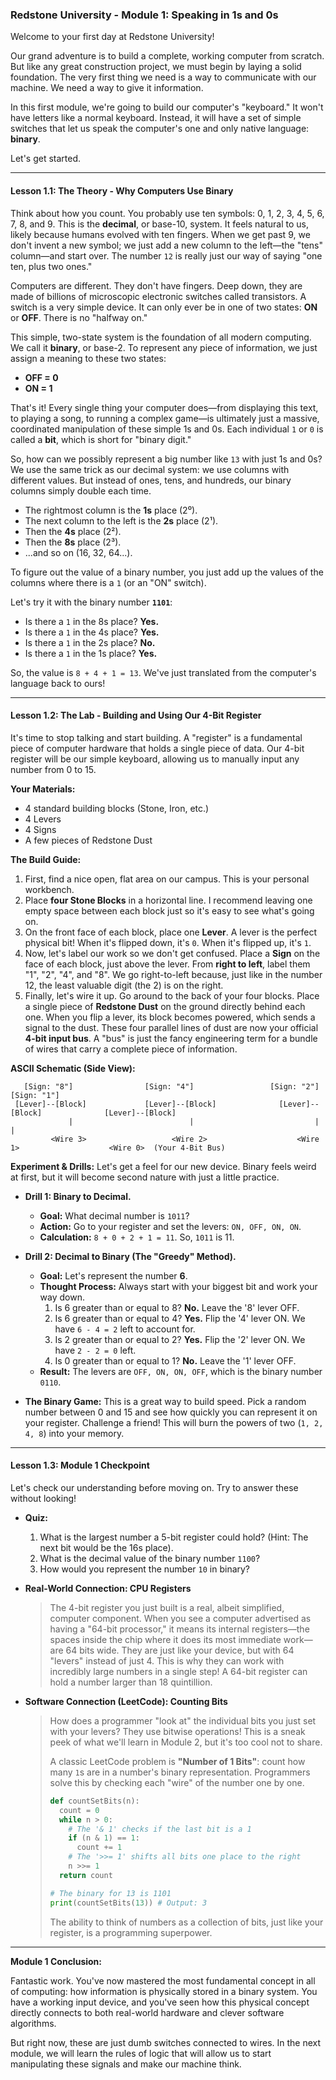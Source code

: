 ### **Redstone University - Module 1: Speaking in 1s and 0s**

Welcome to your first day at Redstone University!

Our grand adventure is to build a complete, working computer from scratch. But like any great construction project, we must begin by laying a solid foundation. The very first thing we need is a way to communicate with our machine. We need a way to give it information.

In this first module, we're going to build our computer's "keyboard." It won't have letters like a normal keyboard. Instead, it will have a set of simple switches that let us speak the computer's one and only native language: **binary**.

Let's get started.

---

#### **Lesson 1.1: The Theory - Why Computers Use Binary**

Think about how you count. You probably use ten symbols: 0, 1, 2, 3, 4, 5, 6, 7, 8, and 9. This is the **decimal**, or base-10, system. It feels natural to us, likely because humans evolved with ten fingers. When we get past 9, we don't invent a new symbol; we just add a new column to the left—the "tens" column—and start over. The number `12` is really just our way of saying "one ten, plus two ones."

Computers are different. They don't have fingers. Deep down, they are made of billions of microscopic electronic switches called transistors. A switch is a very simple device. It can only ever be in one of two states: **ON** or **OFF**. There is no "halfway on."

This simple, two-state system is the foundation of all modern computing. We call it **binary**, or base-2. To represent any piece of information, we just assign a meaning to these two states:

*   **OFF = 0**
*   **ON = 1**

That's it! Every single thing your computer does—from displaying this text, to playing a song, to running a complex game—is ultimately just a massive, coordinated manipulation of these simple 1s and 0s. Each individual `1` or `0` is called a **bit**, which is short for "binary digit."

So, how can we possibly represent a big number like `13` with just 1s and 0s? We use the same trick as our decimal system: we use columns with different values. But instead of ones, tens, and hundreds, our binary columns simply double each time.

*   The rightmost column is the **1s** place (2⁰).
*   The next column to the left is the **2s** place (2¹).
*   Then the **4s** place (2²).
*   Then the **8s** place (2³).
*   ...and so on (16, 32, 64...).

To figure out the value of a binary number, you just add up the values of the columns where there is a `1` (or an "ON" switch).

Let's try it with the binary number **`1101`**:
*   Is there a `1` in the 8s place? **Yes.**
*   Is there a `1` in the 4s place? **Yes.**
*   Is there a `1` in the 2s place? **No.**
*   Is there a `1` in the 1s place? **Yes.**

So, the value is `8 + 4 + 1 = 13`. We've just translated from the computer's language back to ours!

---

#### **Lesson 1.2: The Lab - Building and Using Our 4-Bit Register**

It's time to stop talking and start building. A "register" is a fundamental piece of computer hardware that holds a single piece of data. Our 4-bit register will be our simple keyboard, allowing us to manually input any number from 0 to 15.

**Your Materials:**
*   4 standard building blocks (Stone, Iron, etc.)
*   4 Levers
*   4 Signs
*   A few pieces of Redstone Dust

**The Build Guide:**
1.  First, find a nice open, flat area on our campus. This is your personal workbench.
2.  Place **four Stone Blocks** in a horizontal line. I recommend leaving one empty space between each block just so it's easy to see what's going on.
3.  On the front face of each block, place one **Lever**. A lever is the perfect physical bit! When it's flipped down, it's `0`. When it's flipped up, it's `1`.
4.  Now, let's label our work so we don't get confused. Place a **Sign** on the face of each block, just above the lever. From **right to left**, label them "1", "2", "4", and "8". We go right-to-left because, just like in the number 12, the least valuable digit (the 2) is on the right.
5.  Finally, let's wire it up. Go around to the back of your four blocks. Place a single piece of **Redstone Dust** on the ground directly behind each one. When you flip a lever, its block becomes powered, which sends a signal to the dust. These four parallel lines of dust are now your official **4-bit input bus**. A "bus" is just the fancy engineering term for a bundle of wires that carry a complete piece of information.

**ASCII Schematic (Side View):**
```
   [Sign: "8"]                [Sign: "4"]                 [Sign: "2"]                 [Sign: "1"]
 [Lever]--[Block]             [Lever]--[Block]              [Lever]--[Block]              [Lever]--[Block]
             |                          |                           |                           |
         <Wire 3>                   <Wire 2>                    <Wire 1>                    <Wire 0>  (Your 4-Bit Bus)
```
**Experiment & Drills:** Let's get a feel for our new device. Binary feels weird at first, but it will become second nature with just a little practice.

*   **Drill 1: Binary to Decimal.**
    *   **Goal:** What decimal number is `1011`?
    *   **Action:** Go to your register and set the levers: `ON, OFF, ON, ON`.
    *   **Calculation:** `8 + 0 + 2 + 1 = 11`. So, `1011` is 11.

*   **Drill 2: Decimal to Binary (The "Greedy" Method).**
    *   **Goal:** Let's represent the number **6**.
    *   **Thought Process:** Always start with your biggest bit and work your way down.
        1.  Is 6 greater than or equal to 8? **No.** Leave the '8' lever OFF.
        2.  Is 6 greater than or equal to 4? **Yes.** Flip the '4' lever ON. We have `6 - 4 = 2` left to account for.
        3.  Is 2 greater than or equal to 2? **Yes.** Flip the '2' lever ON. We have `2 - 2 = 0` left.
        4.  Is 0 greater than or equal to 1? **No.** Leave the '1' lever OFF.
    *   **Result:** The levers are `OFF, ON, ON, OFF`, which is the binary number `0110`.

*   **The Binary Game:** This is a great way to build speed. Pick a random number between 0 and 15 and see how quickly you can represent it on your register. Challenge a friend! This will burn the powers of two (`1, 2, 4, 8`) into your memory.

---

#### **Lesson 1.3: Module 1 Checkpoint**

Let's check our understanding before moving on. Try to answer these without looking!

*   **Quiz:**
    1.  What is the largest number a 5-bit register could hold? (Hint: The next bit would be the 16s place).
    2.  What is the decimal value of the binary number `1100`?
    3.  How would you represent the number `10` in binary?

*   **Real-World Connection: CPU Registers**
    > The 4-bit register you just built is a real, albeit simplified, computer component. When you see a computer advertised as having a "64-bit processor," it means its internal registers—the spaces inside the chip where it does its most immediate work—are 64 bits wide. They are just like your device, but with 64 "levers" instead of just 4. This is why they can work with incredibly large numbers in a single step! A 64-bit register can hold a number larger than 18 quintillion.

*   **Software Connection (LeetCode): Counting Bits**
    > How does a programmer "look at" the individual bits you just set with your levers? They use bitwise operations! This is a sneak peek of what we'll learn in Module 2, but it's too cool not to share.
    >
    > A classic LeetCode problem is **"Number of 1 Bits"**: count how many `1`s are in a number's binary representation. Programmers solve this by checking each "wire" of the number one by one.
    > ```python
    > def countSetBits(n):
    >   count = 0
    >   while n > 0:
    >     # The '& 1' checks if the last bit is a 1
    >     if (n & 1) == 1:
    >       count += 1
    >     # The '>>= 1' shifts all bits one place to the right
    >     n >>= 1
    >   return count
    >
    > # The binary for 13 is 1101
    > print(countSetBits(13)) # Output: 3
    > ```
    > The ability to think of numbers as a collection of bits, just like your register, is a programming superpower.

---

**Module 1 Conclusion:**

Fantastic work. You've now mastered the most fundamental concept in all of computing: how information is physically stored in a binary system. You have a working input device, and you've seen how this physical concept directly connects to both real-world hardware and clever software algorithms.

But right now, these are just dumb switches connected to wires. In the next module, we will learn the rules of logic that will allow us to start manipulating these signals and make our machine think.
